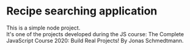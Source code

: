 # Recipe searching application

This is a simple node project.  
It's one of the projects developed during the JS course: The Complete JavaScript Course 2020: Build Real Projects! By Jonas Schmedtmann.
